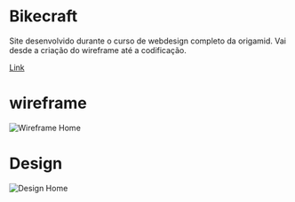 # Bikecraft
Site desenvolvido durante o curso de webdesign completo da origamid. Vai desde a criação do wireframe até a codificação.

[Link](https://cranky-thompson-e4152b.netlify.app/index.html)
# wireframe
![Wireframe Home](../bikecraft/img/fotos/home.png)
# Design
![Design Home](../bikecraft/img/fotos/home%20(1).png)